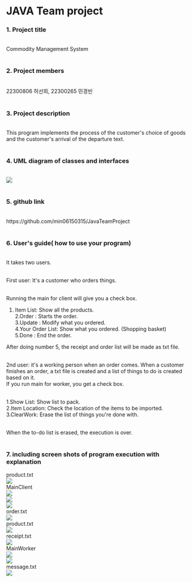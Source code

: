 <h1>JAVA Team project</h1>
<h3>1. Project title</h3><br>
  Commodity Management System<br><br>
<h3>2. Project members</h3><br>
  22300806 허선희, 22300265 민경빈<br><br>
<h3>3. Project description </h3><br>
  This program implements the process of the customer's choice of goods and the customer's arrival of the departure text.<br><br>

<h3>4. UML diagram of classes and interfaces</h3><br>
<img src = "https://github.com/min06150315/JavaTeamProject/blob/main/images/UML.png"><br><br>

<h3>5. github link</h3><br>
  https://github.com/min06150315/JavaTeamProject<br><br>

<h3>6. User's guide( how to use your program)</h3><br>
  It takes two users.<br><br>
  
  First user: It's a customer who orders things.<br><br>

  Running the main for client will give you a check box.<br>
  1. Item List: Show all the products.<br>
  2.Order : Starts the order.<br>
  3.Update : Modify what you ordered.<br>
  4.Your Order List: Show what you ordered. (Shopping basket)<br>
  5.Done : End the order.<br>

  After doing number 5, the receipt and order list will be made as txt file.<br><br>

  2nd user: it's a working person when an order comes. When a customer finishes an order, a txt file is created and a list of things to do is created based on it.<br>
  If you run main for worker, you get a check box.<br><br>

  1.Show List: Show list to pack.<br>
  2.Item Location: Check the location of the items to be imported.<br>
  3.ClearWork: Erase the list of things you're done with.<br><br>

  When the to-do list is erased, the execution is over.<br><br>

<h3>7. including screen shots of program execution with explanation</h3><be>
product.txt<br>
<img src = "https://github.com/min06150315/JavaTeamProject/blob/main/images/Product1.png"><br>
MainClient<br>
<img src = "https://github.com/min06150315/JavaTeamProject/blob/main/images/Client1.png"><br>
<img src = "https://github.com/min06150315/JavaTeamProject/blob/main/images/Client2.png"><br>
<img src = "https://github.com/min06150315/JavaTeamProject/blob/main/images/Client3.png"><br>
order.txt<br>
<img src = "https://github.com/min06150315/JavaTeamProject/blob/main/images/Order.png"><br>
product.txt<br>
<img src = "https://github.com/min06150315/JavaTeamProject/blob/main/images/Product2.png"><br>
receipt.txt<br>
<img src = "https://github.com/min06150315/JavaTeamProject/blob/main/images/Receipt.png"><br>
MainWorker<br>
<img src = "https://github.com/min06150315/JavaTeamProject/blob/main/images/Worker1.png"><br>
<img src = "https://github.com/min06150315/JavaTeamProject/blob/main/images/Worker2.png"><br>
message.txt<br>
<img src = "https://github.com/min06150315/JavaTeamProject/blob/main/images/Message.png"><br>
